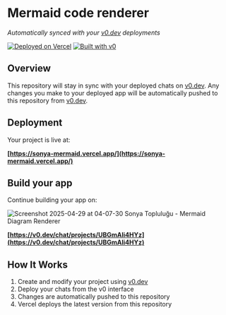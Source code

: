 # Mermaid code renderer

*Automatically synced with your [v0.dev](https://v0.dev) deployments*

[![Deployed on Vercel](https://img.shields.io/badge/Deployed%20on-Vercel-black?style=for-the-badge&logo=vercel)](https://vercel.com/0000x582d6976s-projects/v0-mermaid-code-renderer)
[![Built with v0](https://img.shields.io/badge/Built%20with-v0.dev-black?style=for-the-badge)](https://v0.dev/chat/projects/UBGmAli4HYz)

## Overview

This repository will stay in sync with your deployed chats on [v0.dev](https://v0.dev).
Any changes you make to your deployed app will be automatically pushed to this repository from [v0.dev](https://v0.dev).

## Deployment

Your project is live at:

**[https://sonya-mermaid.vercel.app/](https://sonya-mermaid.vercel.app/)**

## Build your app

Continue building your app on:

![Screenshot 2025-04-29 at 04-07-30 Sonya Topluluğu - Mermaid Diagram Renderer](https://github.com/user-attachments/assets/5344d312-b6b8-4f96-90ca-a23dc5325f77)

**[https://v0.dev/chat/projects/UBGmAli4HYz](https://v0.dev/chat/projects/UBGmAli4HYz)**

## How It Works

1. Create and modify your project using [v0.dev](https://v0.dev)
2. Deploy your chats from the v0 interface
3. Changes are automatically pushed to this repository
4. Vercel deploys the latest version from this repository
